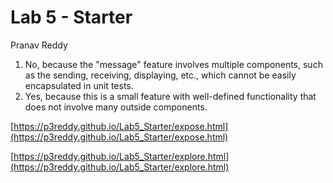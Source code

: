 # Lab 5 - Starter
Pranav Reddy

1. No, because the "message" feature involves multiple components, such as the sending, receiving, displaying, etc., which cannot be easily encapsulated in unit tests.
2. Yes, because this is a small feature with well-defined functionality that does not involve many outside components.

[https://p3reddy.github.io/Lab5_Starter/expose.html](https://p3reddy.github.io/Lab5_Starter/expose.html)

[https://p3reddy.github.io/Lab5_Starter/explore.html](https://p3reddy.github.io/Lab5_Starter/explore.html)
